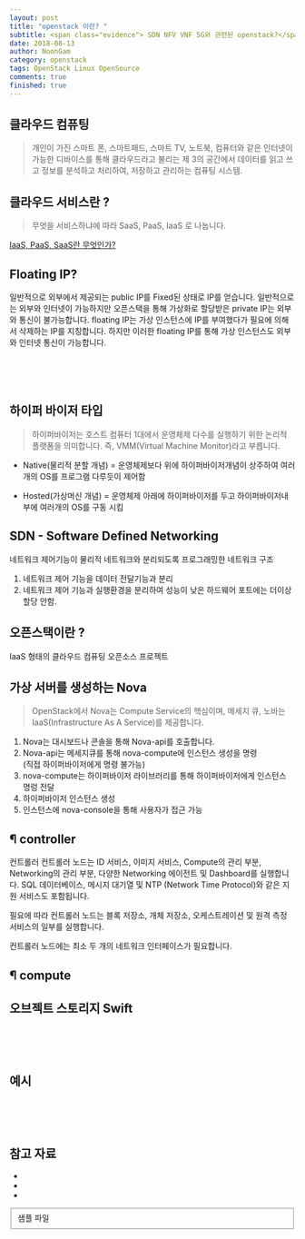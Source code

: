 ```yaml
---
layout: post
title: "openstack 이란? "
subtitle: <span class="evidence"> SDN NFV VNF 5G와 관련된 openstack?</span>
date: 2018-08-13
author: NoonGam
category: openstack
tags: OpenStack Linux OpenSource
comments: true
finished: true
---
```


##


## 클라우드 컴퓨팅

> 개인이 가진 스마트 폰, 스마트패드, 스마트 TV, 노트북,
컴퓨터와 같은 인터넷이 가능한 디바이스를 통해
클라우드라고 불리는 제 3의 공간에서 데이터를 읽고
쓰고 정보를 분석하고 처리하여, 저장하고 관리하는
컴퓨팅 시스템.


## 클라우드 서비스란 ?

> 무엇을 서비스하냐에 따라 SaaS, PaaS, IaaS 로 나눕니다.

[IaaS, PaaS, SaaS란 무엇인가?](https://wodonggun.github.io/wodonggun.github.io/study/IaaS,-PaaS,-SaaS.html)


## Floating IP?

일반적으로 외부에서 제공되는 public IP를 Fixed된 상태로 IP를 얻습니다. 일반적으로는 외부와
인터넷이 가능하지만 오픈스택을 통해 가상화로 할당받은 private IP는 외부와 통신이 불가능합니다.
floating IP는 가상 인스턴스에 IP를 부여했다가 필요에 의해서 삭제하는 IP를 지칭합니다.
하지만 이러한 floating IP를 통해 가상 인스턴스도 외부와 인터넷 통신이 가능합니다.







<br><br><br>

## 하이퍼 바이저 타입

> 하이퍼바이저는 호스트 컴퓨터 1대에서 운영체제 다수를 실행하기 위한 논리적 플랫폼을 의미합니다. 즉, VMM(Virtual Machine Monitor)라고 부릅니다.

- Native(물리적 분할 개념) = 운영체제보다 위에 하이퍼바이저개념이 상주하여 여러개의 OS를 프로그램 다루듯이 제어함

- Hosted(가상머신 개념) = 운영체제 아래에 하이퍼바이저를 두고 하이퍼바이저내부에 여러개의 OS를 구동 시킴






## SDN - Software Defined Networking

네트워크 제어기능이 물리적 네트워크와 분리되도록 프로그래밍한 네트워크 구조

1. 네트워크 제어 기능을 데이터 전달기능과 분리
2. 네트워크 제어 기능과 실행환경을 분리하여 성능이 낮은 하드웨어 포트에는 더이상 할당 안함.


## 오픈스택이란 ?

IaaS 형태의 클라우드 컴퓨팅 오픈소스 프로젝트





## 가상 서버를 생성하는 Nova

> OpenStack에서 Nova는 Compute Service의 핵심이며, 메세지 큐,
노바는 IaaS(Infrastructure As A Service)를 제공합니다.

1. Nova는 대시보드나 콘솔을 통해 Nova-api를 호출합니다.
2. Nova-api는 메세지큐를 통해 nova-compute에 인스턴스 생성을 명령<br>
(직접 하이퍼바이저에게 명령 불가능)
3. nova-compute는 하이퍼바이저 라이브러리를 통해 하이퍼바이저에게 인스턴스 명렁 전달
4. 하이퍼바이저 인스턴스 생성
5. 인스턴스에 nova-console을 통해 사용자가 접근 가능


## <a>¶ controller<a>

컨트롤러
컨트롤러 노드는 ID 서비스, 이미지 서비스, Compute의 관리 부분, Networking의 관리 부분, 다양한 Networking 에이전트 및 Dashboard를 실행합니다. SQL 데이터베이스, 메시지 대기열 및 NTP (Network Time Protocol)와 같은 지원 서비스도 포함됩니다.

필요에 따라 컨트롤러 노드는 블록 저장소, 개체 저장소, 오케스트레이션 및 원격 측정 서비스의 일부를 실행합니다.

컨트롤러 노드에는 최소 두 개의 네트워크 인터페이스가 필요합니다.


## <a>¶ compute<a>





## 오브젝트 스토리지 Swift








<br><br><br>

## 예시







<br><br><br>

## 참고 자료
*
*
*
<fieldset id="gpg-fieldset">
 샘플 파일
</fieldset>
